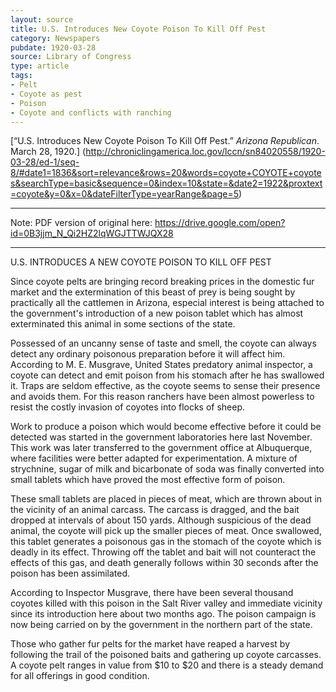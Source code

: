 ```yaml
---
layout: source
title: U.S. Introduces New Coyote Poison To Kill Off Pest
category: Newspapers
pubdate: 1920-03-28
source: Library of Congress
type: article
tags:
- Pelt
- Coyote as pest
- Poison
- Coyote and conflicts with ranching
---
```

[“U.S. Introduces New Coyote Poison To Kill Off Pest.” *Arizona Republican*. March 28, 1920.] (http://chroniclingamerica.loc.gov/lccn/sn84020558/1920-03-28/ed-1/seq-8/#date1=1836&sort=relevance&rows=20&words=coyote+COYOTE+coyotes&searchType=basic&sequence=0&index=10&state=&date2=1922&proxtext=coyote&y=0&x=0&dateFilterType=yearRange&page=5)
***
Note: PDF version of original here: https://drive.google.com/open?id=0B3jjm_N_Qi2HZ2lqWGJTTWJQX28
***
U.S. INTRODUCES A NEW COYOTE POISON TO KILL OFF PEST

Since coyote pelts are bringing record breaking prices in the domestic fur market and the extermination of this beast of prey is being sought by practically all the cattlemen in Arizona, especial interest is being attached to the government's introduction of a new poison tablet which has almost exterminated this animal in some sections of the state.

Possessed of an uncanny sense of taste and smell, the coyote can always detect any ordinary poisonous preparation before it will affect him. According to M. E. Musgrave, United States predatory animal inspector, a coyote can detect and emit poison from his stomach after he has swallowed it. Traps are seldom effective, as the coyote seems to sense their presence and avoids them. For this reason ranchers have been almost powerless to resist the costly invasion of coyotes into flocks of sheep.

Work to produce a poison which would become effective before it could be detected was started in the government laboratories here last November. This work was later transferred to the government office at Albuquerque, where facilities were better adapted for experimentation. A mixture of strychnine, sugar of milk and bicarbonate of soda was finally converted into small tablets which have proved the most effective form of poison.

These small tablets are placed in pieces of meat, which are thrown about in the vicinity of an animal carcass. The carcass is dragged, and the bait dropped at intervals of about 150 yards. Although suspicious of the dead animal, the coyote will pick up the smaller pieces of meat. Once swallowed, this tablet generates a poisonous gas in the stomach of the coyote which is deadly in its effect. Throwing off the tablet and bait will not counteract the effects of this gas, and death generally follows within 30 seconds after the poison has been assimilated.

According to Inspector Musgrave, there have been several thousand coyotes killed with this poison in the Salt River valley and immediate vicinity since its introduction here about two months ago. The poison campaign is now being carried on by the government in the northern part of the state.

Those who gather fur pelts for the market have reaped a harvest by following the trail of the poisoned baits and gathering up coyote carcasses. A coyote pelt ranges in value from $10 to $20 and there is a steady demand for all offerings in good condition.
